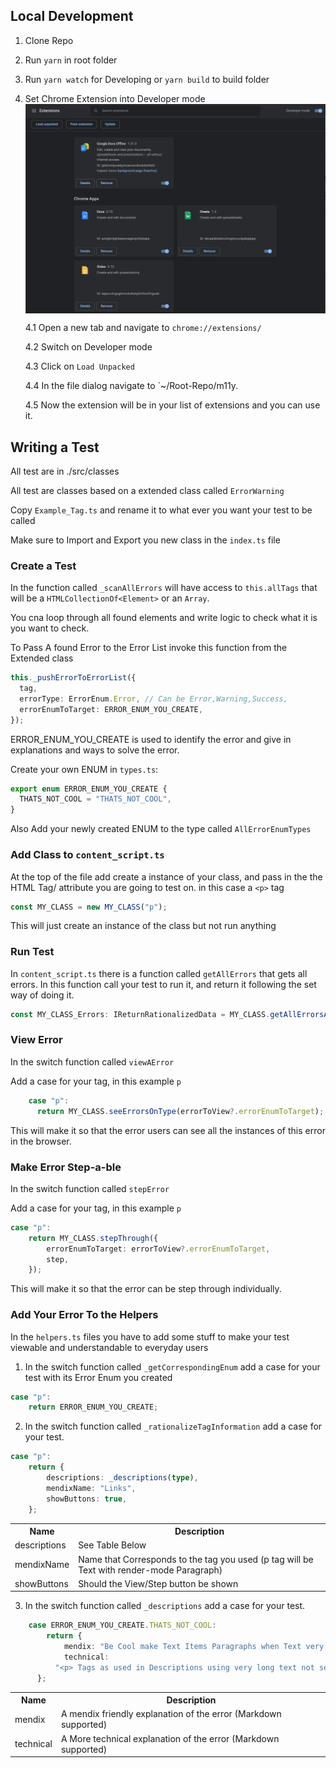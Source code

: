 ## Local Development

1. Clone Repo
2. Run `yarn` in root folder
3. Run `yarn watch` for Developing or `yarn build` to build folder

4. Set Chrome Extension into Developer mode
   <img  align="center" alt="explainer" src="./assets/devmode.png" target="_blank" />

   4.1 Open a new tab and navigate to `chrome://extensions/`

   4.2 Switch on Developer mode

   4.3 Click on `Load Unpacked`

   4.4 In the file dialog navigate to `~/Root-Repo/m11y.

   4.5 Now the extension will be in your list of extensions and you can use it.

## Writing a Test

All test are in ./src/classes

All test are classes based on a extended class called `ErrorWarning`

Copy `Example_Tag.ts` and rename it to what ever you want your test to be called

Make sure to Import and Export you new class in the `index.ts` file

### Create a Test

In the function called `_scanAllErrors` will have access to `this.allTags` that will be a `HTMLCollectionOf<Element>` or an `Array`.

You cna loop through all found elements and write logic to check what it is you want to check.

To Pass A found Error to the Error List invoke this function from the Extended class

```ts
this._pushErrorToErrorList({
  tag,
  errorType: ErrorEnum.Error, // Can be Error,Warning,Success,
  errorEnumToTarget: ERROR_ENUM_YOU_CREATE,
});
```

ERROR_ENUM_YOU_CREATE is used to identify the error and give in explanations and ways to solve the error.

Create your own ENUM in `types.ts`:

```ts
export enum ERROR_ENUM_YOU_CREATE {
  THATS_NOT_COOL = "THATS_NOT_COOL",
}
```

Also Add your newly created ENUM to the type called `AllErrorEnumTypes`

### Add Class to `content_script.ts`

At the top of the file add create a instance of your class, and pass in the the HTML Tag/ attribute you are going to test on. in this case a `<p>` tag

```ts
const MY_CLASS = new MY_CLASS("p");
```

This will just create an instance of the class but not run anything

### Run Test

In `content_script.ts` there is a function called `getAllErrors` that gets all errors. In this function call your test to run it, and return it following the set way of doing it.

```ts
const MY_CLASS_Errors: IReturnRationalizedData = MY_CLASS.getAllErrorsAndScan();
```

### View Error

In the switch function called `viewAError`

Add a case for your tag, in this example `p`

```ts
    case "p":
      return MY_CLASS.seeErrorsOnType(errorToView?.errorEnumToTarget);
```

This will make it so that the error users can see all the instances of this error in the browser.

### Make Error Step-a-ble

In the switch function called `stepError`

Add a case for your tag, in this example `p`

```ts
case "p":
    return MY_CLASS.stepThrough({
        errorEnumToTarget: errorToView?.errorEnumToTarget,
        step,
    });
```

This will make it so that the error can be step through individually.

### Add Your Error To the Helpers

In the `helpers.ts` files you have to add some stuff to make your test viewable and understandable to everyday users

1. In the switch function called `_getCorrespondingEnum` add a case for your test with its Error Enum you created

```ts
case "p":
    return ERROR_ENUM_YOU_CREATE;
```

2. In the switch function called `_rationalizeTagInformation` add a case for your test.

```ts
case "p":
    return {
        descriptions: _descriptions(type),
        mendixName: "Links",
        showButtons: true,
    };
```

<table style="width:100%">
    <tr>
        <th>Name</th>
        <th>Description</th>
    </tr>
    <tr>
        <td>
        descriptions
        </td>
        <td>
        See Table Below
        </td>
    </tr>
    <tr>
        <td>
        mendixName
        </td>
        <td>
        Name that Corresponds to the tag you used (p tag will be Text with render-mode Paragraph)
        </td>
    </tr>
    <tr>
        <td>
        showButtons
        </td>
        <td>
        Should the View/Step button be shown
        </td>
    </tr>
</table>

3.  In the switch function called `_descriptions` add a case for your test.

```ts
    case ERROR_ENUM_YOU_CREATE.THATS_NOT_COOL:
        return {
            mendix: "Be Cool make Text Items Paragraphs when Text very Long",
            technical:
          "<p> Tags as used in Descriptions using very long text not set to paragraph will mean its a span tag an will make styling it very difficult see [here](https://www.google.com)",
      };

```

<table style="width:100%">
    <tr>
        <th>Name</th>
        <th>Description</th>
    </tr>
    <tr>
        <td>
        mendix
        </td>
        <td>
        A mendix friendly explanation of the error (Markdown supported)
        </td>
    </tr>
    <tr>
        <td>
        technical
        </td>
        <td>
        A More technical explanation of the error (Markdown supported)
        </td>
    </tr>
</table>
